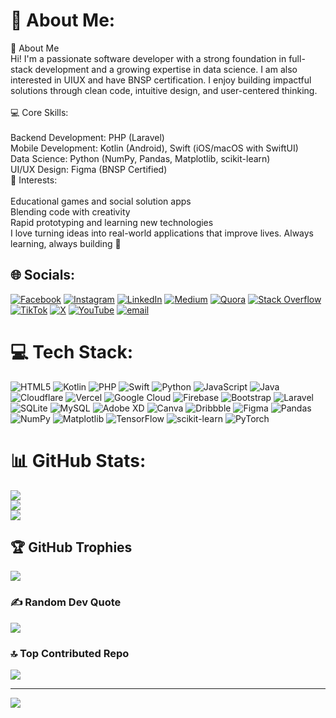 # 💫 About Me:
🌟 About Me<br>Hi! I'm a passionate software developer with a strong foundation in full-stack development and a growing expertise in data science. I am also interested in UIUX and have BNSP certification. I enjoy building impactful solutions through clean code, intuitive design, and user-centered thinking.<br><br>💻 Core Skills:<br><br>Backend Development: PHP (Laravel)<br>Mobile Development: Kotlin (Android), Swift (iOS/macOS with SwiftUI)<br>Data Science: Python (NumPy, Pandas, Matplotlib, scikit-learn)<br>UI/UX Design: Figma (BNSP Certified)<br>🎯 Interests:<br><br>Educational games and social solution apps<br>Blending code with creativity<br>Rapid prototyping and learning new technologies<br>I love turning ideas into real-world applications that improve lives. Always learning, always building 🚀<br>


## 🌐 Socials:
[![Facebook](https://img.shields.io/badge/Facebook-%231877F2.svg?logo=Facebook&logoColor=white)](https://facebook.com/Sulthon_Farel) [![Instagram](https://img.shields.io/badge/Instagram-%23E4405F.svg?logo=Instagram&logoColor=white)](https://instagram.com/farel_sulthonn) [![LinkedIn](https://img.shields.io/badge/LinkedIn-%230077B5.svg?logo=linkedin&logoColor=white)](https://linkedin.com/in/Sulthon-Farel-Abdur-Qois) [![Medium](https://img.shields.io/badge/Medium-12100E?logo=medium&logoColor=white)](https://medium.com/@sulthon.farel29) [![Quora](https://img.shields.io/badge/Quora-%23B92B27.svg?logo=Quora&logoColor=white)](https://quora.com/profile/Sulthon-Farel) [![Stack Overflow](https://img.shields.io/badge/-Stackoverflow-FE7A16?logo=stack-overflow&logoColor=white)](https://stackoverflow.com/users/29026334) [![TikTok](https://img.shields.io/badge/TikTok-%23000000.svg?logo=TikTok&logoColor=white)](https://tiktok.com/@esfarel27) [![X](https://img.shields.io/badge/X-black.svg?logo=X&logoColor=white)](https://x.com/sulthonfarel) [![YouTube](https://img.shields.io/badge/YouTube-%23FF0000.svg?logo=YouTube&logoColor=white)](https://youtube.com/@SulthonFarel) [![email](https://img.shields.io/badge/Email-D14836?logo=gmail&logoColor=white)](mailto:sulthon.farel29@gmail.com) 

# 💻 Tech Stack:
![HTML5](https://img.shields.io/badge/html5-%23E34F26.svg?style=flat-square&logo=html5&logoColor=white) ![Kotlin](https://img.shields.io/badge/kotlin-%237F52FF.svg?style=flat-square&logo=kotlin&logoColor=white) ![PHP](https://img.shields.io/badge/php-%23777BB4.svg?style=flat-square&logo=php&logoColor=white) ![Swift](https://img.shields.io/badge/swift-F54A2A?style=flat-square&logo=swift&logoColor=white) ![Python](https://img.shields.io/badge/python-3670A0?style=flat-square&logo=python&logoColor=ffdd54) ![JavaScript](https://img.shields.io/badge/javascript-%23323330.svg?style=flat-square&logo=javascript&logoColor=%23F7DF1E) ![Java](https://img.shields.io/badge/java-%23ED8B00.svg?style=flat-square&logo=openjdk&logoColor=white) ![Cloudflare](https://img.shields.io/badge/Cloudflare-F38020?style=flat-square&logo=Cloudflare&logoColor=white) ![Vercel](https://img.shields.io/badge/vercel-%23000000.svg?style=flat-square&logo=vercel&logoColor=white) ![Google Cloud](https://img.shields.io/badge/GoogleCloud-%234285F4.svg?style=flat-square&logo=google-cloud&logoColor=white) ![Firebase](https://img.shields.io/badge/firebase-%23039BE5.svg?style=flat-square&logo=firebase) ![Bootstrap](https://img.shields.io/badge/bootstrap-%238511FA.svg?style=flat-square&logo=bootstrap&logoColor=white) ![Laravel](https://img.shields.io/badge/laravel-%23FF2D20.svg?style=flat-square&logo=laravel&logoColor=white) ![SQLite](https://img.shields.io/badge/sqlite-%2307405e.svg?style=flat-square&logo=sqlite&logoColor=white) ![MySQL](https://img.shields.io/badge/mysql-4479A1.svg?style=flat-square&logo=mysql&logoColor=white) ![Adobe XD](https://img.shields.io/badge/Adobe%20XD-470137?style=flat-square&logo=Adobe%20XD&logoColor=#FF61F6) ![Canva](https://img.shields.io/badge/Canva-%2300C4CC.svg?style=flat-square&logo=Canva&logoColor=white) ![Dribbble](https://img.shields.io/badge/Dribbble-EA4C89?style=flat-square&logo=dribbble&logoColor=white) ![Figma](https://img.shields.io/badge/figma-%23F24E1E.svg?style=flat-square&logo=figma&logoColor=white) ![Pandas](https://img.shields.io/badge/pandas-%23150458.svg?style=flat-square&logo=pandas&logoColor=white) ![NumPy](https://img.shields.io/badge/numpy-%23013243.svg?style=flat-square&logo=numpy&logoColor=white) ![Matplotlib](https://img.shields.io/badge/Matplotlib-%23ffffff.svg?style=flat-square&logo=Matplotlib&logoColor=black) ![TensorFlow](https://img.shields.io/badge/TensorFlow-%23FF6F00.svg?style=flat-square&logo=TensorFlow&logoColor=white) ![scikit-learn](https://img.shields.io/badge/scikit--learn-%23F7931E.svg?style=flat-square&logo=scikit-learn&logoColor=white) ![PyTorch](https://img.shields.io/badge/PyTorch-%23EE4C2C.svg?style=flat-square&logo=PyTorch&logoColor=white)
# 📊 GitHub Stats:
![](https://github-readme-stats.vercel.app/api?username=sulthonfarel&theme=darcula&hide_border=true&include_all_commits=true&count_private=false)<br/>
![](https://nirzak-streak-stats.vercel.app/?user=sulthonfarel&theme=darcula&hide_border=true)<br/>
![](https://github-readme-stats.vercel.app/api/top-langs/?username=sulthonfarel&theme=darcula&hide_border=true&include_all_commits=true&count_private=false&layout=compact)

## 🏆 GitHub Trophies
![](https://github-profile-trophy.vercel.app/?username=sulthonfarel&theme=tokyonight&no-frame=false&no-bg=true&margin-w=4)

### ✍️ Random Dev Quote
![](https://quotes-github-readme.vercel.app/api?type=horizontal&theme=radical)

### 🔝 Top Contributed Repo
![](https://github-contributor-stats.vercel.app/api?username=sulthonfarel&limit=5&theme=dark&combine_all_yearly_contributions=true)

---
[![](https://visitcount.itsvg.in/api?id=sulthonfarel&icon=0&color=0)](https://visitcount.itsvg.in)

<!-- Proudly created with GPRM ( https://gprm.itsvg.in ) -->
